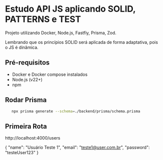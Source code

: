 # Estudo API JS aplicando SOLID, PATTERNS e TEST

Projeto utilizando Docker, Node.js, Fastfiy, Prisma, Zod.

Lembrando que os princípios SOLID será aplicada de forma adaptativa, pois o JS é dinâmica. 

## Pré-requisitos 

- Docker e Docker compose instalados 
- Node.js (v22+)
- npm 

## Rodar Prisma 

```sh 
   npx prisma generate --schema=./backend/prisma/schema.prisma
``` 

## Primeira Rota

http://localhost:4000/users 

{
  "name": "Usuário Teste 1",
  "email": "teste1@user.com.br",
  "password": "testeUser123"
}
